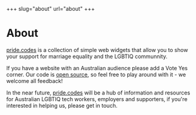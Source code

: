 +++
slug="about"
url="about"
+++

# About

[pride.codes](https://pride.codes) is a collection of simple web widgets that allow you to show your support for marriage equality and the LGBTIQ communnity.

If you have a website with an Australian audience please add a Vote Yes corner. Our code is [open source](https://github.com/devjack/pride.codes/), so feel free to play around with it - we welcome all feedback!

In the near future, [pride.codes](https://pride.codes) will be a hub of information and resources for Australian LGBTIQ tech workers, employers and supporters, if you're interested in helping us, please get in touch.

